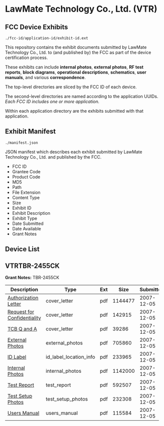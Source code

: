 # LawMate Technology Co., Ltd. (VTR)
## FCC Device Exhibits

```
./fcc-id/application-id/exhibit-id.ext
```

This repository contains the exhibit documents submitted by LawMate Technology Co., Ltd. to (and published by) the FCC as part of the device certification process.

These exhibits can include **internal photos**, **external photos**, **RF test reports**, **block diagrams**, **operational descriptions**, **schematics**, **user manuals**, and various **correspondence**.

The top-level directories are sliced by the FCC ID of each device.

The second-level directories are named according to the application UUIDs. *Each FCC ID includes one or more application.*

Within each application directory are the exhibits submitted with that application. 

## Exhibit Manifest

```
./manifest.json
```

JSON manifest which describes each exhibit submitted by LawMate Technology Co., Ltd. and published by the FCC.

- FCC ID
- Grantee Code
- Product Code
- MD5
- Path
- File Extension
- Content Type
- Size
- Exhibit ID
- Exhibit Description
- Exhibit Type
- Date Submitted
- Date Available
- Grant Notes

## Device List
## VTRTBR-2455CK
**Grant Notes:** TBR-2455CK

| Description | Type | Ext | Size | Submitted | Available |
| ----------- | ---- | --- | ---- | --------- | --------- |
| [Authorization Letter](VTRTBR-2455CK/7bb2fdd6a6fe3a32f3714e12396ed94d/875826.pdf) | cover_letter | pdf | 1144477 | 2007-12-05 | 2007-12-05 |
| [Request for Confidentiality](VTRTBR-2455CK/7bb2fdd6a6fe3a32f3714e12396ed94d/875827.pdf) | cover_letter | pdf | 142915 | 2007-12-05 | 2007-12-05 |
| [TCB Q and A](VTRTBR-2455CK/7bb2fdd6a6fe3a32f3714e12396ed94d/875828.pdf) | cover_letter | pdf | 39286 | 2007-12-05 | 2007-12-05 |
| [External Photos](VTRTBR-2455CK/7bb2fdd6a6fe3a32f3714e12396ed94d/875832.pdf) | external_photos | pdf | 705860 | 2007-12-05 | 2007-12-05 |
| [ID Label](VTRTBR-2455CK/7bb2fdd6a6fe3a32f3714e12396ed94d/875833.pdf) | id_label_location_info | pdf | 233965 | 2007-12-05 | 2007-12-05 |
| [Internal Photos](VTRTBR-2455CK/7bb2fdd6a6fe3a32f3714e12396ed94d/875834.pdf) | internal_photos | pdf | 1142000 | 2007-12-05 | 2007-12-05 |
| [Test Report](VTRTBR-2455CK/7bb2fdd6a6fe3a32f3714e12396ed94d/875835.pdf) | test_report | pdf | 592507 | 2007-12-05 | 2007-12-05 |
| [Test Setup Photos](VTRTBR-2455CK/7bb2fdd6a6fe3a32f3714e12396ed94d/875836.pdf) | test_setup_photos | pdf | 232308 | 2007-12-05 | 2007-12-05 |
| [Users Manual](VTRTBR-2455CK/7bb2fdd6a6fe3a32f3714e12396ed94d/875837.pdf) | users_manual | pdf | 115584 | 2007-12-05 | 2007-12-05 |
